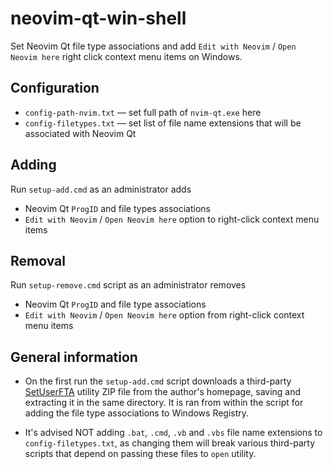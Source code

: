 # neovim-qt-win-shell

Set Neovim Qt file type associations and add `Edit with Neovim` / `Open Neovim here` right click context menu items on Windows.

## Configuration

- `config-path-nvim.txt` — set full path of `nvim-qt.exe` here
- `config-filetypes.txt` — set list of file name extensions that will be associated with Neovim Qt

## Adding

Run `setup-add.cmd` as an administrator adds
 - Neovim Qt `ProgID` and file types associations
 - `Edit with Neovim` / `Open Neovim here` option to right-click context menu items

## Removal
Run `setup-remove.cmd` script as an administrator removes
- Neovim Qt `ProgID` and file type associations
- `Edit with Neovim` / `Open Neovim here` option from right-click context menu items

## General information

 - On the first run the `setup-add.cmd` script downloads a third-party [SetUserFTA](https://kolbi.cz/blog/2017/10/25/setuserfta-userchoice-hash-defeated-set-file-type-associations-per-user/) utility ZIP file from the author's homepage, saving and extracting it in the same directory. It is ran from within the script for adding the file type associations to Windows Registry.

- It's advised NOT adding `.bat`, `.cmd`, `.vb` and `.vbs` file name extensions to `config-filetypes.txt`, as changing them will break various third-party scripts that depend on passing these files to `open` utility.
